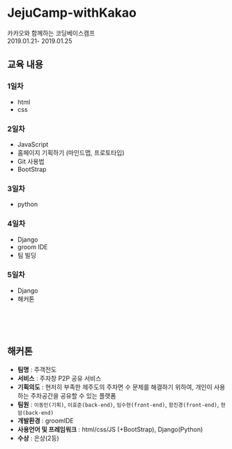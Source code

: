 # JejuCamp-withKakao
카카오와 함께하는 코딩베이스캠프<br/>
2019.01.21- 2019.01.25

## 교육 내용
### 1일차
- html
- css
### 2일차
- JavaScript
- 홈페이지 기획하기 (마인드맵, 프로토타입)
- Git 사용법
- BootStrap
### 3일차
- python
### 4일차
- Django
- groom IDE
- 팀 빌딩
### 5일차
- Django
- 해커톤
<br/>
<br/>
<br/>

## 해커톤
* <strong>팀명</strong> : 주객전도
* <strong>서비스</strong> : 주자창 P2P 공유 서비스
* <strong>기획의도</strong> : 현저히 부족한 제주도의 주차면 수 문제를 해결하기 위하여, 개인이 사용하는 주차공간을 공유할 수 있는 플랫폼 
* <strong>팀원</strong> : `이동민(기획)`, `이효준(back-end)`, `임수현(front-end)`, `함진경(front-end)`, `현암(back-end)`
* <strong>개발환경</strong> : groomIDE
* <strong>사용언어 및 프레임워크</strong> : html/css/JS (+BootStrap), Django(Python)
* <strong>수상</strong> : 은상(2등)